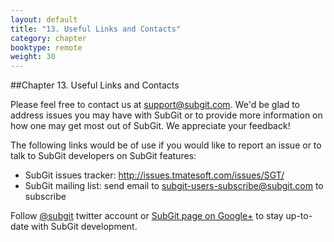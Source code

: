 ```yaml
---
layout: default
title: "13. Useful Links and Contacts"
category: chapter
booktype: remote
weight: 30
---
```

##Chapter 13. Useful Links and Contacts

Please feel free to contact us at <support@subgit.com>. We'd be glad to address issues you may have with SubGit or to provide more information on how one may get most out of SubGit. We appreciate your feedback!

The following links would be of use if you would like to report an issue or to talk to SubGit developers on SubGit features:

+ SubGit issues tracker: <http://issues.tmatesoft.com/issues/SGT/>
+ SubGit mailing list: send email to <subgit-users-subscribe@subgit.com> to subscribe

Follow [@subgit](https://twitter.com/subgit) twitter account or [SubGit page on Google+](https://plus.google.com/b/114128677298030695536/114128677298030695536/posts) to stay up-to-date with SubGit development.
